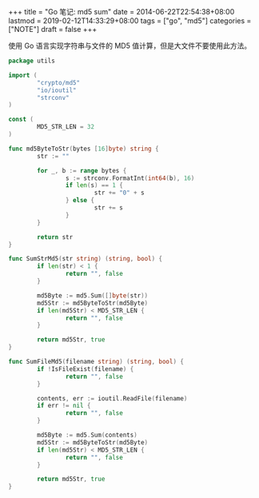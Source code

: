 +++
title = "Go 笔记: md5 sum"
date = 2014-06-22T22:54:38+08:00
lastmod = 2019-02-12T14:33:29+08:00
tags = ["go", "md5"]
categories = ["NOTE"]
draft = false
+++

使用 Go 语言实现字符串与文件的 MD5 值计算，但是大文件不要使用此方法。

<!--more-->

```go
package utils

import (
        "crypto/md5"
        "io/ioutil"
        "strconv"
)

const (
        MD5_STR_LEN = 32
)

func md5ByteToStr(bytes [16]byte) string {
        str := ""

        for _, b := range bytes {
                s := strconv.FormatInt(int64(b), 16)
                if len(s) == 1 {
                        str += "0" + s
                } else {
                        str += s
                }
        }

        return str
}

func SumStrMd5(str string) (string, bool) {
        if len(str) < 1 {
                return "", false
        }

        md5Byte := md5.Sum([]byte(str))
        md5Str := md5ByteToStr(md5Byte)
        if len(md5Str) < MD5_STR_LEN {
                return "", false
        }

        return md5Str, true
}

func SumFileMd5(filename string) (string, bool) {
        if !IsFileExist(filename) {
                return "", false
        }

        contents, err := ioutil.ReadFile(filename)
        if err != nil {
                return "", false
        }

        md5Byte := md5.Sum(contents)
        md5Str := md5ByteToStr(md5Byte)
        if len(md5Str) < MD5_STR_LEN {
                return "", false
        }

        return md5Str, true
}
```
